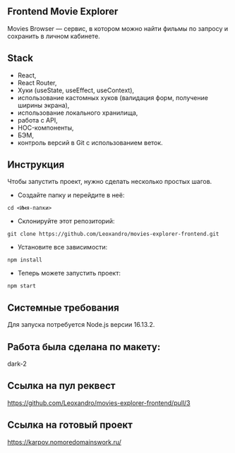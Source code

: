 ## Frontend Movie Explorer

Movies Browser — cервис, в котором можно найти фильмы по запросу и сохранить в личном кабинете.


## Stack

- React,
- React Router,
- Хуки (useState, useEffect, useContext),
- использование кастомных хуков (валидация форм, получение ширины экрана),
- использование локального хранилища,
- работа с API,
- HOC-компоненты,
- БЭМ,
- контроль версий в Git с использованием веток.


## Инструкция

Чтобы запустить проект, нужно сделать несколько простых шагов.

- Создайте папку и перейдите в неё:

```
cd <Имя-папки>
```

- Склонируйте этот репозиторий:

```
git clone https://github.com/Leoxandro/movies-explorer-frontend.git
```

- Установите все зависимости:

```
npm install
```

- Теперь можете запустить проект:

```
npm start
```

## Системные требования

Для запуска потребуется Node.js версии 16.13.2.


## Работа была сделана по макету: 

dark-2

## Ссылка на пул реквест

https://github.com/Leoxandro/movies-explorer-frontend/pull/3

## Ссылка на готовый проект

https://karpov.nomoredomainswork.ru/